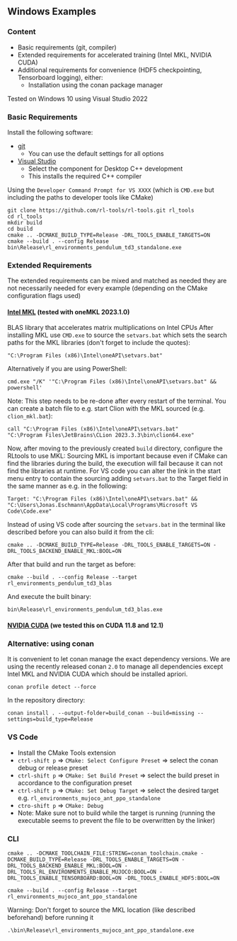## Windows Examples
### Content
* Basic requirements (git, compiler)
* Extended requirements for accelerated training (Intel MKL, NVIDIA CUDA)
* Additional requirements for convenience (HDF5 checkpointing, Tensorboard logging), either:
  * Installation using the conan package manager

Tested on Windows 10 using Visual Studio 2022
### Basic Requirements
Install the following software:
* [git](https://git-scm.com/download/win)
  * You can use the default settings for all options
* [Visual Studio](https://visualstudio.microsoft.com/)
  * Select the component for Desktop C++ development
  * This installs the required C++ compiler

Using the `Developer Command Prompt for VS XXXX` (which is `CMD.exe` but including the paths to developer tools like CMake)
```
git clone https://github.com/rl-tools/rl-tools.git rl_tools
cd rl_tools
mkdir build
cd build
cmake .. -DCMAKE_BUILD_TYPE=Release -DRL_TOOLS_ENABLE_TARGETS=ON
cmake --build . --config Release
bin\Release\rl_environments_pendulum_td3_standalone.exe
```


### Extended Requirements
The extended requirements can be mixed and matched as needed they are not necessarily needed for every example (depending on the CMake configuration flags used)

#### [Intel MKL](https://www.intel.com/content/www/us/en/developer/tools/oneapi/onemkl-download.html) (tested with oneMKL 2023.1.0)
BLAS library that accelerates matrix multiplications on Intel CPUs
After installing MKL use `CMD.exe` to source the `setvars.bat` which sets the search paths for the MKL libraries (don't forget to include the quotes):
```
"C:\Program Files (x86)\Intel\oneAPI\setvars.bat"
```
Alternatively if you are using PowerShell:
```
cmd.exe "/K" '"C:\Program Files (x86)\Intel\oneAPI\setvars.bat" && powershell'
```
Note: This step needs to be re-done after every restart of the terminal. You can create a batch file to e.g. start Clion with the MKL sourced (e.g. `clion_mkl.bat`):

```
call "C:\Program Files (x86)\Intel\oneAPI\setvars.bat"
"C:\Program Files\JetBrains\CLion 2023.3.3\bin\clion64.exe"
```
Now, after moving to the previously created `build` directory, configure the RLtools to use MKL:
Sourcing MKL is important because even if CMake can find the libraries during the build, the execution will fail because it can not find the libraries at runtime.
For VS code you can alter the link in the start menu entry to contain the sourcing adding `setvars.bat` to the Target field in the same manner as e.g. in the following:
```
Target: "C:\Program Files (x86)\Intel\oneAPI\setvars.bat" && "C:\Users\Jonas.Eschmann\AppData\Local\Programs\Microsoft VS Code\Code.exe"
```
Instead of using VS code after sourcing the `setvars.bat` in the terminal like described before you can also build it from the cli:
```
cmake .. -DCMAKE_BUILD_TYPE=Release -DRL_TOOLS_ENABLE_TARGETS=ON -DRL_TOOLS_BACKEND_ENABLE_MKL:BOOL=ON
```
After that build and run the target as before:
```
cmake --build . --config Release --target rl_environments_pendulum_td3_blas
```
And execute the built binary:
```
bin\Release\rl_environments_pendulum_td3_blas.exe
```
#### [NVIDIA CUDA](https://developer.nvidia.com/cuda-downloads) (we tested this on CUDA 11.8 and 12.1)

### Alternative: using conan
It is convenient to let conan manage the exact dependency versions. We are using the recently released conan `2.0` to manage all dependencies except Intel MKL and NVIDIA CUDA which should be installed apriori.
```
conan profile detect --force
```
In the repository directory:
```
conan install . --output-folder=build_conan --build=missing --settings=build_type=Release
```
### VS Code
* Install the CMake Tools extension
* `ctrl-shift p` => `CMake: Select Configure Preset` => select the conan debug or release preset
* `ctrl-shift p` => `CMake: Set Build Preset` => select the build preset in accordance to the configuration preset 
* `ctrl-shift p` => `CMake: Set Debug Target` => select the desired target e.g. `rl_environments_mujoco_ant_ppo_standalone`
* `ctro-shift p` => `CMake: Debug`
* Note: Make sure not to build while the target is running (running the executable seems to prevent the file to be overwritten by the linker)

### CLI
```
cmake .. -DCMAKE_TOOLCHAIN_FILE:STRING=conan_toolchain.cmake -DCMAKE_BUILD_TYPE=Release -DRL_TOOLS_ENABLE_TARGETS=ON -DRL_TOOLS_BACKEND_ENABLE_MKL:BOOL=ON -DRL_TOOLS_RL_ENVIRONMENTS_ENABLE_MUJOCO:BOOL=ON -DRL_TOOLS_ENABLE_TENSORBOARD:BOOL=ON -DRL_TOOLS_ENABLE_HDF5:BOOL=ON
```
```
cmake --build . --config Release --target rl_environments_mujoco_ant_ppo_standalone
```

Warning: Don't forget to source the MKL location (like described beforehand) before running it

```
.\bin\Release\rl_environments_mujoco_ant_ppo_standalone.exe
```
